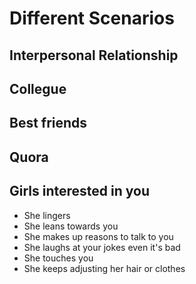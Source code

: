 
# Different Scenarios 

## Interpersonal Relationship 

## Collegue 

## Best friends 

## Quora 

## Girls interested in you 

- She lingers
- She leans towards you
- She makes up reasons to talk to you
- She laughs at your jokes even it's bad
- She touches you
- She keeps adjusting her hair or clothes
